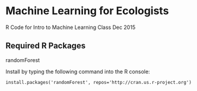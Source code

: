 # Machine Learning for Ecologists
R Code for Intro to Machine Learning Class Dec 2015

## Required R Packages
randomForest

Install by typing the following command into the R console:
```
install.packages('randomForest', repos='http://cran.us.r-project.org')
```
